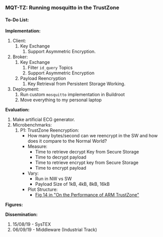 ### MQT-TZ: Running mosquitto in the TrustZone

#### To-Do List:

**Implementation:**
1. Client:
    1. Key Exchange
        1. Support Asymmetric Encryption.
2. Broker:
    1. Key Exchange
        1. Filter `id_query` Topics
        2. Support Asymmetric Encryption
    2. Payload Reencryption
        1. Key Retrieval from Persistent Storage Working.
3. Deployment:
    1. Run custom `mosquitto` implementation in Buildroot
    2. Move everything to my personal laptop

**Evaluation:**
1. Make artificial ECG generator.
2. Microbenchmarks:
    1. P1: TrustZone Reencryption:
        + How many bytes/second can we reencrypt in the SW and how does it compare to the Normal World?
        + Measure:
            + Time to retrieve decrypt Key from Secure Storage
            + Time to decrypt payload
            + Time to retrieve encrypt key from Secure Storage
            + Time to encrypt payload
        + Vary:
            + Run in NW vs SW
            + Payload Size of 1kB, 4kB, 8kB, 16kB
        + Plot Structure:
            + [Fig 14 in "On the Performance of ARM TrustZone"](./img/trustzone-comparison.png)

**Figures:**

**Dissemination:**
1. 15/08/19 - SysTEX
2. 06/09/19 - Middleware (Industrial Track)
